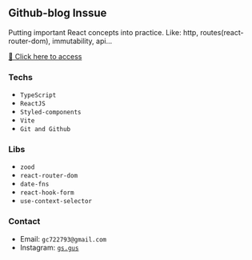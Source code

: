 ## Github-blog Inssue

Putting important React concepts into practice. Like: http, routes(react-router-dom), immutability, api...

[🔗 Click here to access](https://github-blog-zeta-silk.vercel.app/)

### Techs

- `TypeScript`
- `ReactJS`
- `Styled-components`
- `Vite`
- `Git and Github`

### Libs 

- `zood`
- `react-router-dom`
- `date-fns`
- `react-hook-form`
- `use-context-selector`

### Contact

- Email: `gc722793@gmail.com`
- Instagram: [`gs.gus`](https://instagram.com/gs.gus)
